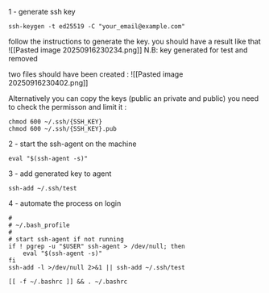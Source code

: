 1 - generate ssh key

```
ssh-keygen -t ed25519 -C "your_email@example.com"
```

follow the instructions  to generate the key. you should have a result like that
![[Pasted image 20250916230234.png]]
N.B: key generated for test and removed

two files should have been created : 
![[Pasted image 20250916230402.png]]

Alternatively you can copy the keys (public an private and public)
you need to check the permisson and limit it :

```
chmod 600 ~/.ssh/{SSH_KEY}
chmod 600 ~/.ssh/{SSH_KEY}.pub
```


2 - start the ssh-agent on the machine 

```
eval "$(ssh-agent -s)"
```

3 - add generated key to agent 

```
ssh-add ~/.ssh/test
```

4 - automate the process on login

```
#
# ~/.bash_profile
#
# start ssh-agent if not running
if ! pgrep -u "$USER" ssh-agent > /dev/null; then
    eval "$(ssh-agent -s)"
fi
ssh-add -l >/dev/null 2>&1 || ssh-add ~/.ssh/test

[[ -f ~/.bashrc ]] && . ~/.bashrc
```
